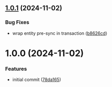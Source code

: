 ## [1.0.1](https://github.com/furvester/upstream-sync/compare/v1.0.0...v1.0.1) (2024-11-02)


### Bug Fixes

* wrap entity pre-sync in transaction ([b8626cd](https://github.com/furvester/upstream-sync/commit/b8626cd08094886e87861ab8b5c254944c0b3ed3))

# 1.0.0 (2024-11-02)


### Features

* initial commit ([78da165](https://github.com/furvester/upstream-sync/commit/78da16507b6152a7b44b4891c7b96cfca3cdd41f))
